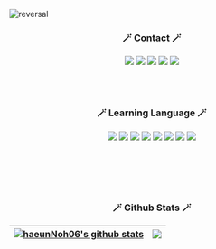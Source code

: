 ![reversal](https://capsule-render.vercel.app/api?height=200&type=waving&reversal=true&color=gradient&text=I'm%20Haeun!)
<div align="center">
<!-- ![Anurag's github stats](https://github-readme-stats.vercel.app/api?username=mirimSunwoo)
![Top Langs](https://github-readme-stats.vercel.app/api/top-langs/?username=mirimSunwoo&langs_count=8&layout=compact&theme=white)
 -->

<div align="center">
<!--<img src="https://capsule-render.vercel.app/api?type=waving&color=BDBDC8&height=150&section=header" />-->

<h3 align="center">🪄 Contact 🪄</h3>

<a href="https://www.instagram.com/06hae_un"><img src="https://img.shields.io/badge/Instagram-E4405F?style=flat-square&logo=Instagram&logoColor=white"/></a>
<a href="#"><img src="https://img.shields.io/badge/Notion-000000?style=flat-square&logo=Notion&logoColor=white"/></a> 
<a href="https://velog.io/@1109_haeun"><img src="https://img.shields.io/badge/Velog-20C997?style=flat-square&logo=Velog&logoColor=white"/></a>
<a href="https://blog.naver.com/okhagrace06"><img src="https://img.shields.io/badge/Naver-03C75A?style=flat-square&logo=Naver&logoColor=white"/></a>
<a href="https://github.com/haeunNoh06"><img src="https://hits.seeyoufarm.com/api/count/incr/badge.svg?url=https%3A%2F%2Fgithub.com%2Firis-haeunNoh06&count_bg=%23000000&title_bg=%23000000&icon=github.svg&icon_color=%23E7E7E7&title=github&edge_flat=false"/></a>


 
<br><br>

<tr>
<h3 align="center">🪄 Learning Language 🪄</h3>
<img src="https://img.shields.io/badge/C-A8B9CC?style=flat-square&logo=C&logoColor=white"/> <img src="https://img.shields.io/badge/C++-00599C?style=flat-square&logo=c%2B%2B&logoColor=white"/></a>
 <img src="https://img.shields.io/badge/CSS3-1572B6?style=flat-square&logo=CSS3&logoColor=white"/> <img src="https://img.shields.io/badge/java-FF7800?style=flat-square&logo=openJDK&logoColor=white"/> <img src="https://img.shields.io/badge/JavaScript-F7DF1E?style=flat-square&logo=JavaScript&logoColor=white"/> <img src="https://img.shields.io/badge/HTML5-E34F26?style=flat-square&logo=HTML5&logoColor=white"/> <img src="https://img.shields.io/badge/Python-3776AB?style=flat-square&logo=Python&logoColor=white"/> <img src="https://img.shields.io/badge/MySQL-4479A1?style=flat&logo=MySQL&logoColor=white"/> 

<!--<img src="https://capsule-render.vercel.app/api?type=waving&color=BDBDC8&height=150&section=footer" />-->
</div>

<br><br><br><br>
  
  <h3 align="center">🪄 Github Stats 🪄</h3>
  
   | <a href="https://github.com/haeunNoh06/github-readme-stats"><img align="center" src="https://github-readme-stats.vercel.app/api?username=haeunNoh06&show_icons=true&include_all_commits=true&theme=vue&hide_border=true" alt="haeunNoh06's github stats" /></a> | <a href="https://github.com/haeunNoh06/github-readme-stats"><img align="center" src="https://github-readme-stats.vercel.app/api/top-langs/?username=haeunNoh06&layout=compact&theme=vue&hide_border=true" /></a> |
| ------------- | ------------- |
</div>

<!--
**haeunNoh06/haeunNoh06** is a ✨ _special_ ✨ repository because its `README.md` (this file) appears on your GitHub profile.

Here are some ideas to get you started:

- 🔭 I’m currently working on ...
- 🌱 I’m currently learning ...
- 👯 I’m looking to collaborate on ...
- 🤔 I’m looking for help with ...
- 💬 Ask me about ...
- 📫 How to reach me: ...
- 😄 Pronouns: ...
- ⚡ Fun fact: ...
-->



</div>
